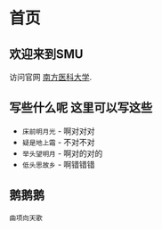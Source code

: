 # 首页
## 欢迎来到SMU

访问官网 [南方医科大学](https://www.smu.edu.cn/).

## 写些什么呢 这里可以写这些

* `床前明月光` - 啊对对对
* `疑是地上霜` - 不对不对
* `举头望明月` - 啊对的对的
* `低头思故乡` - 啊错错错

## 鹅鹅鹅

    曲项向天歌
